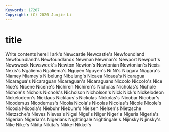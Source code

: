 ```yaml
---
Keywords: 17207
Copyright: (C) 2020 Junjie Li
---
```


# title

Write contents here!!!
ark's 
Newcastle 
Newcastle's 
Newfoundland
Newfoundland's 
Newfoundlands 
Newman 
Newman's 
Newport 
Newport's 
Newsweek 
Newsweek's 
Newton 
Newton's
Newtonian 
Newtonian's 
Nexis 
Nexis's 
Ngaliema 
Ngaliema's 
Nguyen 
Nguyen's 
Ni 
Ni's
Niagara 
Niagara's 
Niamey 
Niamey's 
Nibelung 
Nibelung's 
Nicaea 
Nicaea's 
Nicaragua 
Nicaragua's
Nicaraguan 
Nicaraguan's 
Nicaraguans 
Niccolo 
Niccolo's 
Nice 
Nice's 
Nicene 
Nicene's 
Nichiren
Nichiren's 
Nicholas 
Nicholas's 
Nichole 
Nichole's 
Nichols 
Nichols's 
Nicholson 
Nicholson's 
Nick
Nick's 
Nickelodeon 
Nickelodeon's 
Nicklaus 
Nicklaus's 
Nickolas 
Nickolas's 
Nicobar 
Nicobar's 
Nicodemus
Nicodemus's 
Nicola 
Nicola's 
Nicolas 
Nicolas's 
Nicole 
Nicole's 
Nicosia 
Nicosia's 
Niebuhr
Niebuhr's 
Nielsen 
Nielsen's 
Nietzsche 
Nietzsche's 
Nieves 
Nieves's 
Nigel 
Nigel's 
Niger
Niger's 
Nigeria 
Nigeria's 
Nigerian 
Nigerian's 
Nigerians 
Nightingale 
Nightingale's 
Nijinsky 
Nijinsky's
Nike 
Nike's 
Nikita 
Nikita's 
Nikkei 
Nikkei's 
